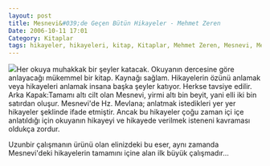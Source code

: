 ```yaml
---
layout: post
title: Mesnevi&#039;de Geçen Bütün Hikayeler - Mehmet Zeren
Date: 2006-10-11 17:01
Category: Kitaplar
tags: hikayeler, hikayeleri, kitap, Kitaplar, Mehmet Zeren, Mesnevi, Mesnevi'de Geçen Bütün Hikayeler
---
```


![][100]Her okuya muhakkak bir şeyler katacak. Okuyanın dercesine göre
anlayacağı mükemmel bir kitap. Kaynağı sağlam. Hikayelerin
özünü anlamak veya hikayeleri anlamak insana başka şeyler katıyor.
Herkse tavsiye edilir. Arka Kapak:Tamamı altı cilt olan Mesnevi, yirmi
altı bin beyit, yani elli iki bin satırdan oluşur. Mesnevi'de Hz.
Mevlana; anlatmak istedikleri yer yer hikayeler şeklinde ifade etmiştir.
Ancak bu hikayeler çoğu zaman içi içe anlatıldığı için okuyanın hikayeyi
ve hikayede verilmek isteneni kavraması oldukça zordur.

Uzunbir çalışmanın ürünü olan elinizdeki bu eser, aynı zamanda
Mesnevi'deki hikayelerin tamamını içine alan ilk büyük çalışmadır...

  [100]: /images/mevlana.thumbnail.jpg
